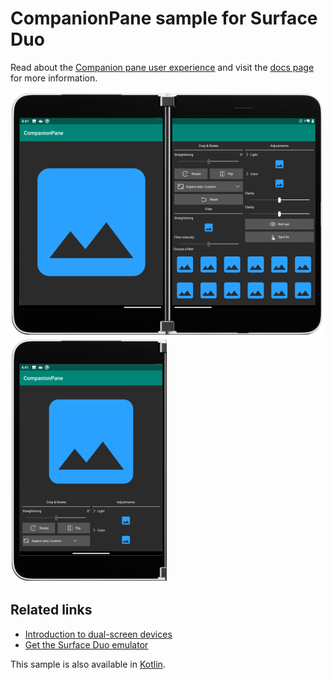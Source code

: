 # CompanionPane sample for Surface Duo

Read about the [Companion pane user experience](https://docs.microsoft.com/dual-screen/introduction#companion-pane) and visit the [docs page](https://docs.microsoft.com/dual-screen/android/sample-code/companion-pane) for more information.

![Companion pane sample](Screenshots/companion-pane-500.png) ![Companion pane sample](Screenshots/companion-pane-250.png)

## Related links

- [Introduction to dual-screen devices](https://docs.microsoft.com/dual-screen/introduction)
- [Get the Surface Duo emulator](https://docs.microsoft.com/dual-screen/android/emulator/)

This sample is also available in [Kotlin](https://github.com/microsoft/surface-duo-sdk-samples-kotlin/tree/master/CompanionPane).
